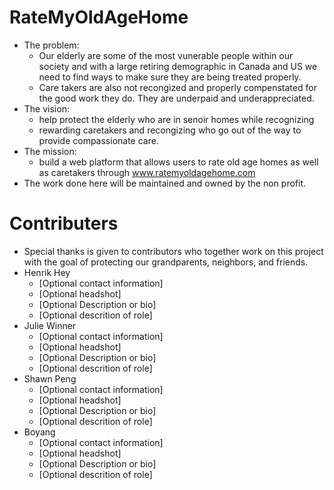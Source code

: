 # RateMyOldAgeHome
- The problem:
  - Our elderly are some of the most vunerable people within our society and with a large retiring demographic in Canada and US we need to find ways to make sure they are being treated properly. 
  - Care takers are also not recongized and properly compenstated for the good work they do. They are underpaid and underappreciated.
- The vision: 
  - help protect the elderly who are in senoir homes while recognizing 
  - rewarding caretakers and recongizing who go out of the way to provide compassionate care. 
- The mission:
  - build a web platform that allows users to rate old age homes as well as caretakers through www.ratemyoldagehome.com
- The work done here will be maintained and owned by the non profit.

# Contributers 
- Special thanks is given to contributors who together work on this project with the goal of protecting our grandparents, neighbors, and friends.
- Henrik Hey
  - [Optional contact information]
  - [Optional headshot]
  - [Optional Description or bio]
  - [Optional descrition of role]
- Julie Winner 
  - [Optional contact information]
  - [Optional headshot]
  - [Optional Description or bio]
  - [Optional descrition of role]
- Shawn Peng
  - [Optional contact information]
  - [Optional headshot]
  - [Optional Description or bio]
  - [Optional descrition of role]
- Boyang
  - [Optional contact information]
  - [Optional headshot]
  - [Optional Description or bio]
  - [Optional descrition of role]
